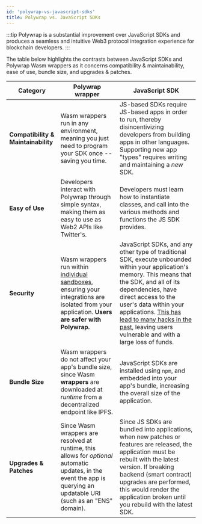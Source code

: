 ```yaml
---
id: 'polywrap-vs-javascript-sdks'
title: Polywrap vs. JavaScript SDKs
---
```



:::tip
Polywrap is a substantial improvement over JavaScript SDKs and produces a seamless and intuitive Web3 protocol integration experience for blockchain developers.
:::

The table below highlights the contrasts between JavaScript SDKs and Polywrap Wasm wrappers as it concerns compatibility & maintainability, ease of use, bundle size, and upgrades & patches.

| **Category**                        | **Polywrap wrapper**                                                                                                                                                                            | **JavaScript SDK**                                                                                                                                                                                                                                                                            |
| ----------------------------------- |--------------------------------------------------------------------------------------------------------------------------------------------------------------------------------------------| --------------------------------------------------------------------------------------------------------------------------------------------------------------------------------------------------------------------------------------------------------------------------------------------- |
| **Compatibility & Maintainability** | Wasm wrappers run in any environment, meaning you just need to program your SDK once -- saving you time.                                                                                   | JS-based SDKs require JS-based apps in order to run, thereby disincentivizing developers from building apps in other languages. Supporting new app "types" requires writing and maintaining a *new* SDK.                                                                                         |
| **Easy of Use**                     | Developers interact with Polywrap through simple syntax, making them as easy to use as Web2 APIs like Twitter's.                                                                           | Developers must learn how to instantiate classes, and call into the various methods and functions the JS SDK provides.                                                                                                                                                                        |
| **Security**                        | Wasm wrappers run within [individual sandboxes](https://webassembly.org/docs/security/), ensuring your integrations are isolated from your application. **Users are safer with Polywrap.** | JavaScript SDKs, and any other type of traditional SDK, execute unbounded within your application's memory. This means that the SDK, and all of its dependencies, have direct access to the user's data within your applications. [This has lead to many hacks in the past](https://www.trendmicro.com/vinfo/au/security/news/cybercrime-and-digital-threats/hacker-infects-node-js-package-to-steal-from-bitcoin-wallets), leaving users vulnerable and with a large loss of funds. |
| **Bundle Size**                     | Wasm wrappers do not affect your app's bundle size, since Wasm **wrappers** are downloaded at _runtime_ from a decentralized endpoint like IPFS.                                           | JavaScript SDKs are installed using `npm`, and embedded into your app's bundle, increasing the overall size of the application.                                                                                                                                                                                                     |
| **Upgrades & Patches**              | Since Wasm wrappers are resolved at runtime, this allows for _optional_ automatic updates, in the event the app is querying an updatable URI (such as an "ENS" domain).                    | Since JS SDKs are bundled into applications, when new patches or features are released, the application must be rebuilt with the latest version. If breaking backend (smart contract) upgrades are performed, this would render the application broken until you rebuild with the latest SDK. |
